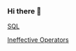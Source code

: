 ### Hi there 👋

<!--
**margarita-solov/margarita-solov** is a ✨ _special_ ✨ repository because its `README.md` (this file) appears on your GitHub profile.

--->
[SQL](https://nbviewer.jupyter.org/github/margarita-solov/projects/blob/main/SQL.ipynb)


[Ineffective Operators](https://nbviewer.jupyter.org/github/margarita-solov/projects/blob/main/Ineffective%20operators%20ranking.ipynb)
